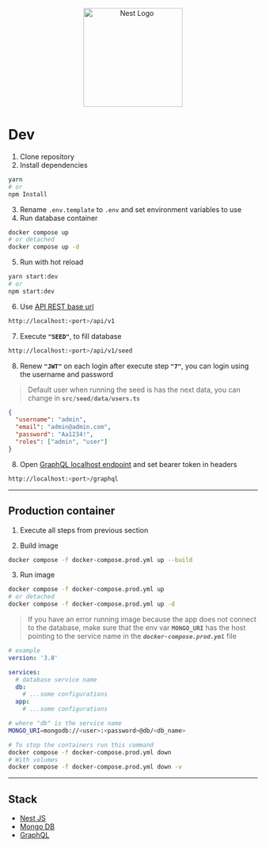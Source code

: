 <p align="center">
  <a href="http://nestjs.com/" target="blank"><img src="https://nestjs.com/img/logo-small.svg" width="200" alt="Nest Logo" /></a>
</p>

# Dev

1. Clone repository
2. Install dependencies

```bash
yarn
# or
npm Install
```

3. Rename `.env.template` to `.env` and set environment variables to use
4. Run database container

```bash
docker compose up
# or detached
docker compose up -d
```

5. Run with hot reload

```bash
yarn start:dev
# or
npm start:dev
```

6. Use [API REST base url](http://localhost:3000/api/v1)

```bash
http://localhost:<port>/api/v1
```

7. Execute **`"SEED"`**, to fill database

```bash
http://localhost:<port>/api/v1/seed
```

8. Renew **`"JWT"`** on each login after execute step **`"7"`**, you can login using the username and password

> Default user when running the seed is has the next data, you can change in **`src/seed/data/users.ts`**

```json
{
  "username": "admin",
  "email": "admin@admin.com",
  "password": "Aa1234!",
  "roles": ["admin", "user"]
}
```

8. Open [GraphQL localhost endpoint](http://localhost:3000/graphql) and set bearer token in headers

```bash
http://localhost:<port>/graphql
```

---

## Production container

1. Execute all steps from previous section

2. Build image

```bash
docker compose -f docker-compose.prod.yml up --build
```

3. Run image

```bash
docker compose -f docker-compose.prod.yml up
# or detached
docker compose -f docker-compose.prod.yml up -d
```

> If you have an error running image because the app does not connect to the database, make sure that the env var **`MONGO_URI`** has the host pointing to the service name in the _**`docker-compose.prod.yml`**_ file

```yml
# example
version: '3.8'

services:
  # database service name
  db:
    # ...some configurations
  app:
    # ...some configurations
```

```bash
# where "db" is the service name
MONGO_URI=mongodb://<user>:<password>@db/<db_name>
```

```bash
# To stop the containers run this command
docker compose -f docker-compose.prod.yml down
# With volumes
docker compose -f docker-compose.prod.yml down -v
```

---

## Stack

- [Nest JS](https://github.com/nestjs/nest)
- [Mongo DB](https://www.mongodb.com/)
- [GraphQL](https://graphql.org/)
